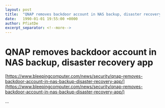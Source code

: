 ```yaml
---
layout: post
title:  "QNAP removes backdoor account in NAS backup, disaster recovery app"
date:   1990-01-01 19:55:00 +0000
author: PfiatDe
excerpt_separator: <!--more-->
---
```


# QNAP removes backdoor account in NAS backup, disaster recovery app
[https://www.bleepingcomputer.com/news/security/qnap-removes-backdoor-account-in-nas-backup-disaster-recovery-app/](https://www.bleepingcomputer.com/news/security/qnap-removes-backdoor-account-in-nas-backup-disaster-recovery-app/)

...
<!--more-->
